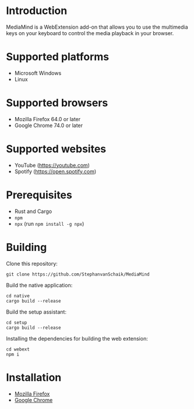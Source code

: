 # Introduction

MediaMind is a WebExtension add-on that allows you to use the multimedia keys
on your keyboard to control the media playback in your browser.

# Supported platforms

 * Microsoft Windows
 * Linux

# Supported browsers

 * Mozilla Firefox 64.0 or later
 * Google Chrome 74.0 or later

# Supported websites

 * YouTube (https://youtube.com)
 * Spotify (https://open.spotify.com)

# Prerequisites

 * Rust and Cargo
 * `npm`
 * `npx` (run `npm install -g npx`)

# Building

Clone this repository:

```
git clone https://github.com/StephanvanSchaik/MediaMind
```

Build the native application:

```
cd native
cargo build --release
```

Build the setup assistant:

```
cd setup
cargo build --release
```

Installing the dependencies for building the web extension:

```
cd webext
npm i
```

# Installation

 * [Mozilla Firefox](./README.Firefox.md)
 * [Google Chrome](./README.Chrome.md)
